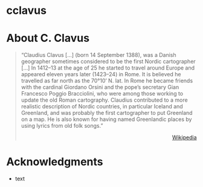 
<!-- README.md is generated from README.Rmd. Please edit that file -->

# cclavus

<!-- badges: start -->

<!-- badges: end -->

# About C. Clavus

> “Claudius Clavus \[…\] (born 14 September 1388), was a Danish
> geographer sometimes considered to be the first Nordic cartographer
> \[…\] In 1412–13 at the age of 25 he started to travel around Europe
> and appeared eleven years later (1423–24) in Rome. It is believed he
> travelled as far north as the 70°10’ N. lat. In Rome he became friends
> with the cardinal Giordano Orsini and the pope’s secretary Gian
> Francesco Poggio Bracciolini, who were among those working to update
> the old Roman cartography. Claudius contributed to a more realistic
> description of Nordic countries, in particular Iceland and Greenland,
> and was probably the first cartographer to put Greenland on a map. He
> is also known for having named Greenlandic places by using lyrics from
> old folk songs.”
> 
> <div style="text-align: right">
> 
> [Wikipedia](https://en.wikipedia.org/wiki/Claudius_Clavus)
> 
> </div>

# Acknowledgments

  - text
